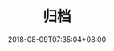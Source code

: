 ---
title: "归档"
date: 2018-08-09T07:35:04+08:00
description: "Reading, Thinking and Coding"
type: archives
---